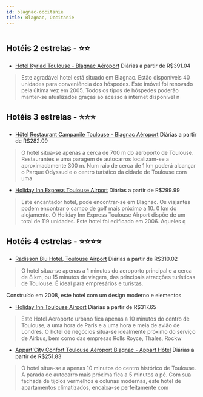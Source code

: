 ```yaml
---
id: blagnac-occitanie
title: Blagnac, Occitanie
---
```


<center><img src="http://photos.hotelbeds.com/giata/10/105274/105274a_hb_a_001.jpg" alt="" /></center>


## Hotéis 2 estrelas - ⭐️⭐️

-    [Hôtel Kyriad Toulouse - Blagnac Aéroport](https://www.hurb.com/hoteis/blagnac/hotel-kyriad-toulouse-blagnac-aeroport-JNP-JP409157?cmp=18055) Diárias a partir de R$391.04
   > Este agradável hotel está situado em Blagnac. Estão disponíveis 40 unidades para conveniência dos hóspedes. Este imóvel foi renovado pela última vez em 2005. Todos os tipos de hóspedes poderão manter-se atualizados graças ao acesso à internet disponível n

## Hotéis 3 estrelas - ⭐️⭐️⭐️

-    [Hôtel Restaurant Campanile Toulouse - Blagnac Aéroport](https://www.hurb.com/hoteis/blagnac/hotel-restaurant-campanile-toulouse-blagnac-aeroport-JNP-JP413434?cmp=18055) Diárias a partir de R$282.09
   > O hotel situa-se apenas a cerca de 700 m do aeroporto de Toulouse. Restaurantes e uma paragem de autocarros localizam-se a aproximadamente 300 m. Num raio de cerca de 1 km poderá alcançar o Parque Odyssud e o centro turístico da cidade de Toulouse com uma
-    [Holiday Inn Express Toulouse Airport](https://www.hurb.com/hoteis/blagnac/holiday-inn-express-toulouse-airport-JNP-JP059000?cmp=18055) Diárias a partir de R$299.99
   > Este encantador hotel, pode encontrar-se em Blagnac. Os viajantes podem encontrar o campo de golf mais próximo a 10. 0 km do alojamento. O Holiday Inn Express Toulouse Airport dispõe de um total de 119 unidades. Este hotel foi edificado em 2006. Aqueles q

## Hotéis 4 estrelas - ⭐️⭐️⭐️⭐️

-    [Radisson Blu Hotel, Toulouse Airport](https://www.hurb.com/hoteis/blagnac/radisson-blu-hotel-toulouse-airport-JNP-JP060353?cmp=18055) Diárias a partir de R$310.02
   > O hotel situa-se apenas a 1 minutos do aeroporto principal e a cerca de 8 km, ou 15 minutos de viagem, das principais atracções turísticas de Toulouse. É ideal para empresários e turistas.

Construído em 2008, este hotel com um design moderno e elementos 
-    [Holiday Inn Toulouse Airport](https://www.hurb.com/hoteis/blagnac/holiday-inn-toulouse-airport-JNP-JP279887?cmp=18055) Diárias a partir de R$317.65
   > Este Hotel Aeroporto urbano fica apenas a 10 minutos do centro de Toulouse, a uma hora de Paris e a uma hora e meia de avião de Londres. O hotel de negócios situa-se idealmente próximo do serviço de Airbus, bem como das empresas Rolls Royce, Thales, Rockw
-    [Appart'City Confort Toulouse Aéroport Blagnac - Appart Hôtel](https://www.hurb.com/hoteis/blagnac/appart-city-confort-toulouse-aeroport-blagnac-appart-hotel-JNP-JP833323?cmp=18055) Diárias a partir de R$251.83
   > O hotel situa-se a apenas 10 minutos do centro histórico de Toulouse. A parada de autocarro mais próxima fica a 5 minutos a pé. Com sua fachada de tijolos vermelhos e colunas modernas, este hotel de apartamentos climatizados, encaixa-se perfeitamente com 

